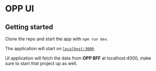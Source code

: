 # OPP UI

## Getting started

Clone the repo and start the app with `npm run dev`.

The application will start on [`localhost:3000`](http://localhost:3000).

UI application will fetch the data from **OPP BFF** at localhost:4000,
make sure to start that project up as well.
